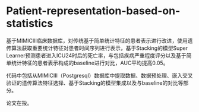 # Patient-representation-based-on-statistics
基于MIMICIII临床数据库，对传统基于简单统计特征的患者表示进行改进，使用遗传算法获取重要统计特征对患者时间序列进行表示，基于Stacking的模型Super Learner预测患者进入ICU24时后的死亡率，与包括疾病严重程度评分以及基于简单统计特征的患者表示构成的baseline进行对比，AUC平均提高0.05。

代码中包括从MIMICIII（Postgresql）数据库中提取数据、数据预处理、嵌入交叉验证的遗传算法特征选择、基于Stacking的模型集成以及与baseline的对比等部分。

论文在投。
